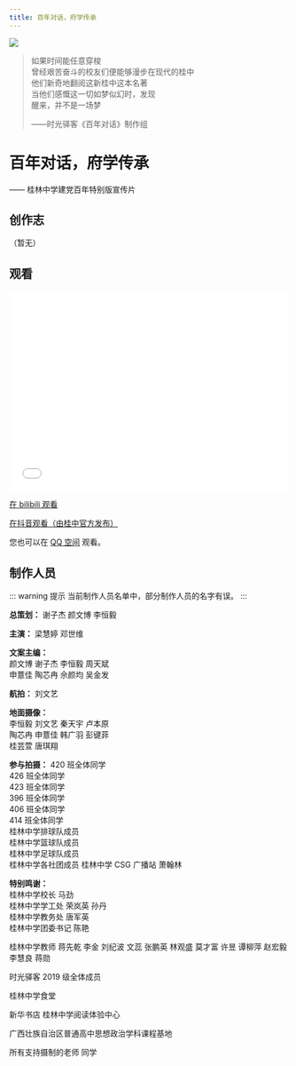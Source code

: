 ```yaml
---
title: 百年对话，府学传承
---
```


![](/detail/bainianduihua.png)

> 如果时间能任意穿梭  
> 曾经艰苦奋斗的校友们便能够漫步在现代的桂中  
> 他们新奇地翻阅这新桂中这本名著  
> 当他们感慨这一切如梦似幻时，发现  
> 醒来，并不是一场梦  
>   
> ——时光驿客《百年对话》制作组

# 百年对话，府学传承
—— 桂林中学建党百年特别版宣传片

## 创作志

（暂无）

## 观看

<iframe src="//player.bilibili.com/player.html?aid=503975275&bvid=BV1ag411u75Y&cid=363915784&page=1" scrolling="no" border="0" frameborder="no" framespacing="0" allowfullscreen="true" width="100%" height="360"> </iframe>

[在 bilibili 观看](https://www.bilibili.com/video/BV1ag411u75Y)

[在抖音观看（由桂中官方发布）](https://www.douyin.com/video/6980872786025696542)

您也可以在 [QQ 空间](https://3020148211.qzone.qq.com) 观看。

## 制作人员

::: warning 提示
当前制作人员名单中，部分制作人员的名字有误。
:::

**总策划：** 谢子杰 颜文博 李恒毅

**主演：** 梁慧婷 邓世维

**文案主编：**  
颜文博 谢子杰 李恒毅 周天斌  
申薏佳 陶芯冉 佘颜均 吴金发

**航拍：** 刘文艺

**地面摄像：**  
李恒毅 刘文艺 秦天宇 卢本原  
陶芯冉 申薏佳 韩广羽 彭键菲  
桂芸萱 唐琪翔

**参与拍摄：**
420 班全体同学  
426 班全体同学  
423 班全体同学  
396 班全体同学  
406 班全体同学  
414 班全体同学  
桂林中学排球队成员  
桂林中学篮球队成员  
桂林中学足球队成员  
桂林中学各社团成员
桂林中学 CSG 广播站 萧翰林

**特别鸣谢：**  
桂林中学校长 马劲  
桂林中学学工处 荣岚英 孙丹  
桂林中学教务处 唐军英  
桂林中学团委书记 陈艳  

桂林中学教师
蒋先乾 李金 刘纪波
文蕊 张鹏英 林观盛
莫才富 许昱 谭柳萍
赵宏毅 李慧良 蒋勋

时光驿客 2019 级全体成员

桂林中学食堂

新华书店 桂林中学阅读体验中心

广西壮族自治区普通高中思想政治学科课程基地

所有支持摄制的老师 同学